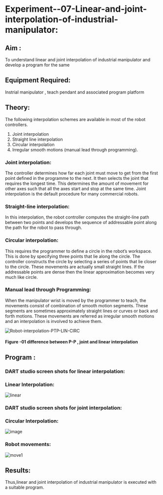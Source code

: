 # Experiment--07-Linear-and-joint-interpolation-of-industrial-manipulator:

## Aim :
To understand linear and joint interpolation of industrial manipulator and develop a program for the same 
      
## Equipment Required: 
Instrial manipulator , teach pendant and associated program platform 
      
## Theory: 
The following interpolation schemes are available in most of the robot controllers.
1. Joint interpolation
2. Straight line interpolation
3. Circular interpolation
4. Irregular smooth motions (manual lead through programming).
### Joint interpolation: 
The controller determines how far each joint must move to get from the first point defined in the programme to the next. It then selects the joint that
requires the longest time. This determines the amount of movement for other axes such that all the axes start and stop at the same time. Joint interpolation is the default procedure for many commercial robots.

### Straight-line interpolation: 
In this interpolation, the robot controller computes the straight-line path between two points and develops the sequence of addressable point along the path for the robot to pass through.

### Circular interpolation: 
This requires the programmer to define a circle in the
robot’s workspace. This is done by specifying three points that lie along the circle. The controller constructs the circle by selecting a series of points that lie closer to the circle. These movements are actually small straight lines. If the addressable points are dense then the linear approximation becomes very much like circle.


### Manual lead through Programming: 
When the manipulator wrist is moved by the programmer to teach, the movements consist of combination of smooth motion segments. These segments are sometimes approximately straight lines or curves or back and forth motions. These movements are referred as irregular smooth motions and an interpolation is involved to achieve them.




![Robot-interpolation-PTP-LIN-CIRC](https://user-images.githubusercontent.com/36288975/201615171-d0886aaa-8220-4b0c-8a1d-3d8a5c69c76a.png)

#### Figure -01 difference between P-P , joint and linear interpolation 


## Program : 
### DART studio screen shots for linear interpolation:
###  Linear Interpolation:
![linear](https://user-images.githubusercontent.com/94173664/204701213-a01f2cb3-6d8a-4ca8-910d-12dbbc015326.jpg)


### DART studio screen shots for joint interpolation:
### Circular Interpolation:
![image](https://user-images.githubusercontent.com/94173664/204701313-88df3ec5-4521-4790-bf40-e0b9b09a62af.png)


### Robot movements:
![move1](https://user-images.githubusercontent.com/94173664/204701342-3e3b0dc4-4aad-4397-865e-3c117b7b9cf8.jpg)


## Results:  
Thus,linear and joint interpolation of industrial manipulator is executed with a suitable program.

